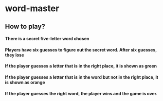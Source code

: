 # word-master
## How to play?

#### There is a secret five-letter word chosen
#### Players have six guesses to figure out the secret word. After six guesses, they lose
#### If the player guesses a letter that is in the right place, it is shown as green
#### If the player guesses a letter that is in the word but not in the right place, it is shown as orange
#### If the player guesses the right word, the player wins and the game is over.

